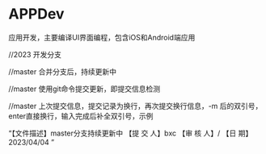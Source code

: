 # APPDev
应用开发，主要编译UI界面编程，包含iOS和Android端应用



//2023 开发分支

//master 合并分支后，持续更新中

//master 使用git命令提交更新，即提交信息检测

//master 上次提交信息，提交记录为换行，再次提交换行信息，-m 后的双引号，enter直接换行，输入完成后补全双引号，示例

“【文件描述】master分支持续更新中  	<enter>
【提  交 人】bxc										 <enter>
【审  核 人】/ 											<enter>
【日       期】2023/04/04 ”